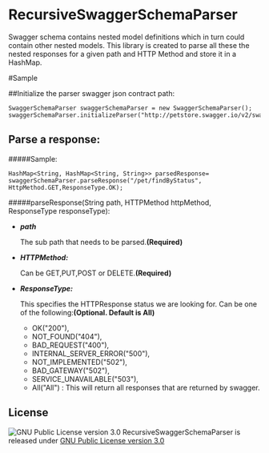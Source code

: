 # RecursiveSwaggerSchemaParser
Swagger schema contains nested model definitions which in turn could contain other nested models. This library is created to parse all these the nested responses for a given path and HTTP Method and store it in a HashMap.

#Sample

##Initialize the parser swagger json contract path:
```
SwaggerSchemaParser swaggerSchemaParser = new SwaggerSchemaParser();
swaggerSchemaParser.initializeParser("http://petstore.swagger.io/v2/swagger.json");
```
## Parse a response:

#####Sample:
``` 
HashMap<String, HashMap<String, String>> parsedResponse= swaggerSchemaParser.parseResponse("/pet/findByStatus", HttpMethod.GET,ResponseType.OK);
```

#####parseResponse(String path, HTTPMethod httpMethod, ResponseType responseType):

- **_path_** 

    The sub path that needs to be parsed.**(Required)**

- **_HTTPMethod:_** 
    
    Can be GET,PUT,POST or DELETE.**(Required)**

- **_ResponseType:_** 

    This specifies the HTTPResponse status we are looking for. Can be one of the following:**(Optional. Default is All)**
               
   - OK("200"),
   - NOT_FOUND("404"),
   - BAD_REQUEST("400"),
   - INTERNAL_SERVER_ERROR("500"),
   - NOT_IMPLEMENTED("502"),
   - BAD_GATEWAY("502"),
   - SERVICE_UNAVAILABLE("503"),
   - All("All") : This will return all responses that are returned by swagger.


## License

![GNU Public License version 3.0](http://www.gnu.org/graphics/gplv3-127x51.png)
RecursiveSwaggerSchemaParser is released under [GNU Public License version 3.0](http://www.gnu.org/licenses/gpl-3.0.txt)
